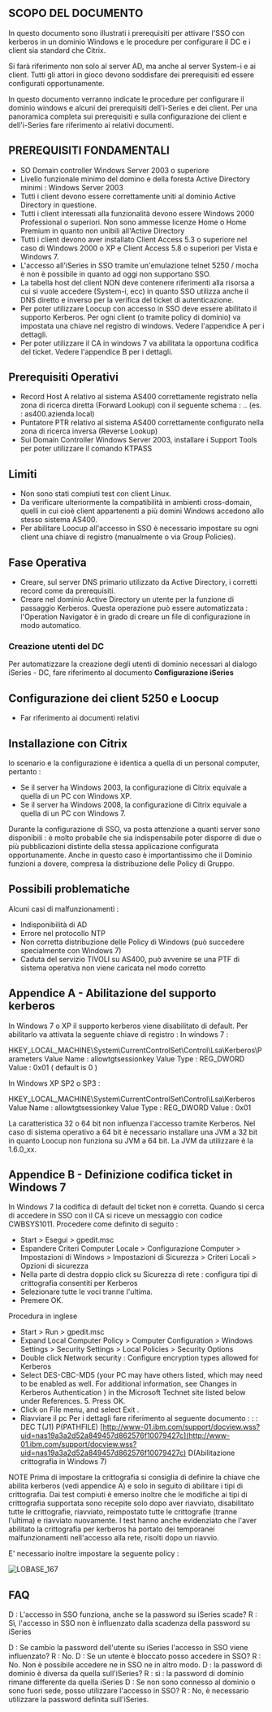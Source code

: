 ## SCOPO DEL DOCUMENTO

In questo documento sono illustrati i prerequisiti per attivare l'SSO con kerberos in un dominio Windows e le procedure per configurare il DC e i client  sia standard che Citrix.

Si farà riferimento non solo al server AD, ma anche al server System-i e ai client.
Tutti gli attori in gioco devono soddisfare dei prerequisiti ed essere configurati opportunamente.

In questo documento verranno indicate le procedure per configurare il dominio windows e alcuni dei prerequisiti dell'i-Series e dei client.
Per una panoramica completa sui prerequisiti e sulla configurazione dei client e dell'i-Series fare riferimento ai relativi documenti.

## PREREQUISITI FONDAMENTALI

 * SO Domain controller Windows Server 2003 o superiore
 * Livello funzionale minimo del domino e della foresta Active Directory minimi :  Windows Server 2003
 * Tutti i client devono essere correttamente uniti al dominio Active Directory in questione.
 * Tutti i client interessati alla funzionalità devono essere Windows 2000 Professional o superiori. Non sono ammesse licenze Home o Home Premium in quanto non unibili all'Active Directory
 * Tutti i client devono aver installato Client Access 5.3 o superiore nel caso di Windows 2000 o XP e Client Access 5.8 o superiori per Vista e Windows 7.
 * L'accesso all'iSeries in SSO tramite un'emulazione telnet 5250 / mocha è non è possibile in quanto ad oggi non supportano SSO.
 * La tabella host del client NON deve contenere riferimenti alla risorsa a cui si vuole accedere (System-i, ecc) in quanto SSO utilizza anche il DNS diretto e inverso per la verifica del ticket di autenticazione.
 * Per poter utilizzare Loocup con accesso in SSO deve essere abilitato il supporto Kerberos. Per ogni client (o tramite policy di dominio) va impostata una chiave nel registro di windows. Vedere l'appendice A per i dettagli.
 * Per poter utilizzare il CA in windows 7 va abilitata la opportuna codifica del ticket. Vedere l'appendice B per i dettagli.


## Prerequisiti Operativi

 * Record Host A relativo al sistema AS400 correttamente registrato nella zona di ricerca diretta (Forward Lookup) con il seguente schema :  <hostname AS400>.<AD domain>.<TLD> (es. :  as400.azienda.local)
 * Puntatore PTR relativo al sistema AS400 correttamente configurato nella zona di ricerca inversa (Reverse Lookup)
 * Sui Domain Controller Windows Server 2003, installare i Support Tools per poter utilizzare il comando KTPASS

## Limiti
 * Non sono stati compiuti test con client Linux.
 * Da verificare ulteriormente la compatibilità in ambienti cross-domain, quelli in cui cioè client appartenenti a più domini Windows accedono allo stesso sistema AS400.
 * Per abilitare Loocup all'accesso in SSO è necessario impostare su ogni client una chiave di registro (manualmente o via Group Policies).

## Fase Operativa
 * Creare, sul server DNS primario utilizzato da Active Directory, i corretti record come da prerequisiti.
 * Creare nel dominio Active Directory un utente per la funzione di passaggio Kerberos. Questa operazione può essere automatizzata :  l'Operation Navigator è in grado di creare un file di configurazione in modo automatico.

### Creazione utenti del DC
Per automatizzare la creazione degli utenti di dominio necessari al dialogo iSeries - DC, fare riferimento al documento **Configurazione iSeries**


## Configurazione dei client 5250 e Loocup

- Far riferimento ai documenti relativi


## Installazione con Citrix
lo scenario e la configurazione è identica a quella di un personal computer, pertanto : 
 * Se il server ha Windows 2003, la configurazione di Citrix equivale a quella di un PC con Windows XP.
 * Se il server ha Windows 2008, la configurazione di Citrix equivale a quella di un PC con Windows 7.

Durante la configurazione di SSO, va posta attenzione a quanti server sono disponibili :  è molto probabile che sia indispensabile poter disporre di due o più pubblicazioni distinte della stessa applicazione configurata opportunamente.
Anche in questo caso è importantissimo che il Dominio funzioni a dovere, compresa la distribuzione delle Policy di Gruppo.

## Possibili problematiche
Alcuni casi di malfunzionamenti : 
 * Indisponibilità di AD
 * Errore nel protocollo NTP
 * Non corretta distribuzione delle Policy di Windows (può succedere specialmente con Windows 7)
 * Caduta del servizio TIVOLI su AS400, può avvenire se una PTF di sistema operativa non viene caricata nel modo corretto


## Appendice A - Abilitazione del supporto kerberos
In Windows 7 o XP il supporto kerberos viene disabilitato di default. Per abilitarlo va attivata la seguente chiave di registro : 
In windows 7 : 

HKEY_LOCAL_MACHINE\System\CurrentControlSet\Control\Lsa\Kerberos\Parameters
Value Name :  allowtgtsessionkey
Value Type :  REG_DWORD
Value :  0x01  ( default is 0 )

In Windows XP SP2 o SP3 : 

HKEY_LOCAL_MACHINE\System\CurrentControlSet\Control\Lsa\Kerberos\
Value Name :  allowtgtsessionkey
Value Type :  REG_DWORD
Value :  0x01


La caratteristica 32 o 64 bit non influenza l'accesso tramite Kerberos.
Nel caso di sistema operativo a 64 bit è necessario installare una JVM a 32 bit in quanto Loocup non funziona su JVM a 64 bit.
La JVM da utilizzare è la 1.6.0_xx.


## Appendice B - Definizione codifica ticket in Windows 7
In Windows 7 la codifica di default del ticket non è corretta. Quando si cerca di accedere in SSO con il CA si riceve un messaggio con codice  CWBSYS1011.
Procedere come definito di seguito : 
 - Start > Esegui > gpedit.msc
 -  Espandere Criteri Computer Locale > Configurazione Computer > Impostazioni di Windows > Impostazioni di Sicurezza > Criteri Locali > Opzioni di sicurezza
 -  Nella parte di destra doppio click su Sicurezza di rete :  configura tipi di crittografia consentiti per Kerberos
 -  Selezionare tutte le voci tranne l'ultima.
 -  Premere OK.



Procedura in inglese
 -  Start > Run > gpedit.msc
 -  Expand Local Computer Policy > Computer Configuration > Windows Settings > Security Settings > Local Policies > Security Options
 -  Double click Network security :  Configure encryption types allowed for Kerberos
 -  Select DES-CBC-MD5 (your PC may have others listed, which may need to be enabled as well. For additional information, see Changes in Kerberos Authentication ) in the Microsoft Technet site listed below under References. 5. Press OK.
 -  Click on File menu, and select Exit .
 -  Riavviare il pc
Per i dettagli fare riferimento al seguente documento : 
 :  : DEC T(J1) P(PATHFILE) [http://www-01.ibm.com/support/docview.wss?uid=nas19a3a2d52a849457d862576f10079427c](http://www-01.ibm.com/support/docview.wss?uid=nas19a3a2d52a849457d862576f10079427c)
D(Abilitazione crittografia in Windows 7)

NOTE
Prima di impostare la crittografia si consiglia di definire la chiave che abilita kerberos (vedi appendice A) e solo in seguito di abilitare i tipi di crittografia.
Dai test compiuti è emerso inoltre che le modifiche ai tipi di crittografia supportata sono recepite solo dopo aver riavviato, disabilitato tutte le crittografie, riavviato, reimpostato tutte le crittografie (tranne l'ultima) e riavviato nuovamente.
I test hanno anche evidenziato che l'aver abilitato la crittografia per kerberos ha portato dei temporanei malfunzionamenti nell'accesso alla rete, risolti dopo un riavvio.


E' necessario inoltre impostare la seguente policy : 

![LOBASE_167](http://localhost:3000/immagini/LOSSON_50D/LOBASE_167.png)
## FAQ
D :  L'accesso in SSO funziona, anche se la password su iSeries scade?
R :  Sì, l'accesso in SSO non è influenzato dalla scadenza della password su iSeries

D :  Se cambio la password dell'utente su iSeries l'accesso in SSO viene influenzato?
R :  No.
D :  Se un utente è bloccato posso accedere in SSO?
R :  No. Non è possibile accedere ne in SSO ne in altro modo.
D :  la password di dominio è diversa da quella sull'iSeries?
R :  sì :  la password di dominio rimane differente da quella iSeries
D :  Se non sono connesso al dominio o sono fuori sede, posso utilizzare l'accesso in SSO?
R :  No, è necessario utilizzare la password definita sull'iSeries.


